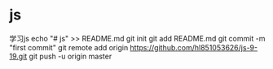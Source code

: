# js
学习js
echo "# js" >> README.md
git init
git add README.md
git commit -m "first commit"
git remote add origin https://github.com/hl851053626/js-9-19.git
git push -u origin master

